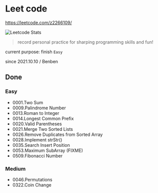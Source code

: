 # Leet code

https://leetcode.com/z2266109/

![Leetcode Stats](https://leetcode.card.workers.dev/?username=z2266109&theme=unicorn&extension=activity)

> record personal practice for sharping programming skills and fun!

current purpose: finish `Easy`

since 2021.10.10 / Benben

## Done

### Easy

- 0001.Two Sum
- 0009.Palindrome Number
- 0013.Roman to Integer
- 0014.Longest Common Prefix
- 0020.Valid Parentheses
- 0021.Merge Two Sorted Lists
- 0026.Remove Duplicates from Sorted Array
- 0028.Implement strStr()
- 0035.Search Insert Position
- 0053.Maximum SubArray (FIXME)
- 0509.Fibonacci Number

### Medium

- 0046.Permutations
- 0322.Coin Change
